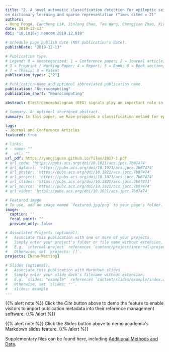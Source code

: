 ```yaml
---
title: "2. A novel automatic classification detection for epileptic seizure based
on dictionary learning and sparse representation (Times cited = 2)"
authors:
- Hong Peng#, Cancheng Li#, Jinlong Chao, Tao Wang, Chengjian Zhao, Xiaoning Huo, Bin Hu
date: 2019-12-13"
doi: "10.1016/j.neucom.2019.12.010"

# Schedule page publish date (NOT publication's date).
publishDate: "2019-12-13"

# Publication type.
# Legend: 0 = Uncategorized; 1 = Conference paper; 2 = Journal article;
# 3 = Preprint / Working Paper; 4 = Report; 5 = Book; 6 = Book section;
# 7 = Thesis; 8 = Patent
publication_types: ["2"]

# Publication name and optional abbreviated publication name.
publication: "Neurocomputing"
publication_short: "Neurocomputing"

abstract: Electroencephalogram (EEG) signals play an important role in the epilepsy detection. In the past decades, the automatic detection system of epilepsy has emerged and performed well. In this paper, a novel sparse representation-based epileptic seizure classification based on the dictionary learning with homotopy (DLWH) algorithm is proposed. The performance of the proposed method evaluates on two public EEG databases provided by the Bonn University and Childrens Hospital Boston-Massachusetts Institute of Technology (CHB-MIT), various classification cases that include health and seizure; non-seizure and seizure; inter ictal (seizure-free interval) and ictal (seizure). The results show that the DLWH only completes the test with 19.671 s compared with the traditional sparse representation methods with high degree of automation, which are better than those obtained using the well-known dictionary learning method. Besides, two publicly available benchmark databases recognition rates are as high as 100%, 99.5%, with average of 99.5% and 95.06%,% respectively, and the results show that the epileptic detection system based on the dictionary learning has a high application value.

# Summary. An optional shortened abstract.
summary: In this paper, we have proposed a classification method for epilepsy EEG signals with a dictionary learning based on the sparse representation, rather than using the original training sample directly as a dictionary. First, we have employed the EEG training sample set as the basis of sparse representation, and the dictionary to obtain the sparse representation coefficient on the EEG by homotopy algorithm. In this system, a test sample training set by minimizing the ℓ1-norm has been proposed. Finally, the EEG sample has been tested with a sparsely coded subject learning dictionary. Then, the reconstruction errors of the seizures and non-epileptic EEG training samples on the test samples are calculated to determine the label of the test samples, which are used for making the decision. Therefore, the classification method have avoids some problems, such as the feature selection, and the information carried by the EEG signal that is completely retained. Hence, its fast speed makes sense for the real-time seizure detection. At the same time, we have created the speed of operation, sensitivity and specificity, as well as recognition accuracy improved to meet requirements of automatic seizures detection. Lastly, the proposed seizure detection system demonstrates the practical applications of real-time function.

tags:
- Journal and Conference Articles
featured: true

# links:
# - name: ""
#   url: ""
url_pdf: https://yongjiguan.github.io/files/2017-1.pdf
# url_code: 'https://pubs.acs.org/doi/10.1021/acs.jpcc.7b07474'
# url_dataset: 'https://pubs.acs.org/doi/10.1021/acs.jpcc.7b07474'
# url_poster: 'https://pubs.acs.org/doi/10.1021/acs.jpcc.7b07474'
# url_project: 'https://pubs.acs.org/doi/10.1021/acs.jpcc.7b07474'
# url_slides: 'https://pubs.acs.org/doi/10.1021/acs.jpcc.7b07474'
# url_source: 'https://pubs.acs.org/doi/10.1021/acs.jpcc.7b07474'
# url_video: 'https://pubs.acs.org/doi/10.1021/acs.jpcc.7b07474'

# Featured image
# To use, add an image named `featured.jpg/png` to your page's folder. 
image:
  caption: ''
  focal_point: ""
  preview_only: false

# Associated Projects (optional).
#   Associate this publication with one or more of your projects.
#   Simply enter your project's folder or file name without extension.
#   E.g. `internal-project` references `content/project/internal-project/index.md`.
#   Otherwise, set `projects: []`.
projects: [Nano-Wetting]

# Slides (optional).
#   Associate this publication with Markdown slides.
#   Simply enter your slide deck's filename without extension.
#   E.g. `slides: "example"` references `content/slides/example/index.md`.
#   Otherwise, set `slides: ""`.
#   slides: example
---
```


{{% alert note %}}
Click the *Cite* button above to demo the feature to enable visitors to import publication metadata into their reference management software.
{{% /alert %}}

{{% alert note %}}
Click the *Slides* button above to demo academia's Markdown slides feature.
{{% /alert %}}

Supplementary files can be found here, including [Additional Methods and Data](https://pubs.acs.org/doi/10.1021/acs.jpcc.7b07474).
